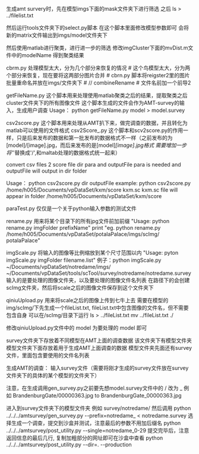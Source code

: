 生成amt survery时，先在模型imgs下面的mask文件夹下进行筛选
之后 ls > ../filelist.txt

然后运行tools文件夹下的select.py脚本
    在这个脚本里面修改模型参数即可
    会将新的matrix文件输出到imgs/model文件夹下

然后使用matlab进行聚类，进行进一步的筛选
修改imgCluster下面的mvDist.m文件中的modelName
得到聚类结果

cbrm.py 处理模型太大，分为几个部分来恢复的情况
    # 这个鸟模型太大，分为两个部分来恢复，现在要将这两部分图片合并
    # cbrn.py 脚本将reigster2里的图片批量重命名并放在imgs/文件夹下
    # // combineRename
    # 文件名前加一个前导2

getFileName.py 这个脚本用来处理使用matlab聚类之后的结果，提取聚类之后cluster文件夹下的所有图像文件
    这个脚本生成的文件会作为AMT-survey的输入，生成用户调查
    Usage：
    python getFileName.py model > model.survey

csv2score.py 这个脚本用来处理从AMT扒下来，做完调查的数据，并且转化为matlab可以使用的文件格式
csv2Score_.py 这个脚本和scv2score.py的作用一样，只是后来发布的数据和第一批发布的数据格式不一样（之前发布的为[model]/[image].jpg，而后来发布的是[model]_[image].jpg格式 需要增加一步将'_'替换成'/',和maltab处理的数据格式统一起来）

convert csv files 2 score file
dir para and outputFile para is needed
and outputFile will output in dir folder

Usage： python csv2score.py dir outputFile
example:
python csv2score.py /home/h005/Documents/vpDataSet/kxm/score kxm.sc
kxm.sc file will appear in folder /home/h005/Documents/vpDataSet/kxm/score

paraTest.py 仅仅是一个关于python输入参数的测试文件

rename.py 用来将某个目录下的所有jpg文件前加前缀
"Usage: python rename.py imgFolder prefixName"
print "eg. python rename.py /home/h005/Documents/vpDataSet/potalaPalace/imgs/scImg/ potalaPalace"


imgScale.py 将输入的图像等比例缩放到某个尺寸范围以内
"Usage: pyton imgScale.py imgFolder filename.list"
例子：python imgScale.py ~/Documents/vpDataSet/notredame/imgs/ ~/Documents/vpDataSet/tools/scTool/survey/notredame/notredame.survey
输入的是要处理的图像文件夹，以及要处理的图像文件名列表
在路径下的会创建scImg文件夹，然后将scale之后的图像文件保存到这个文件夹下

qiniuUpload.py 用来将scale之后的图像上传到七牛上去
    需要在模型的img/scImg/下先生成一个fileList.txt, fileList.txt中包含图像的文件名，但不需要包含自身
    可以在/scImg/目录下运行
    ls > ../fileList.txt
    mv ../fileList.txt ./

修改qiniuUpload.py文件中的 model 为要处理的 model 即可


survey文件夹下存放着不同模型在AMT上面的调查数据
  该文件夹下有模型文件夹
    模型文件夹下面存放着用于生成AMT上面调查的数据
    模型文件夹先面还有survey文件，里面包含要使用的文件名列表

生成AMT的调查：
  输入survey文件（需要将刚才生成的survey文件放在survey文件夹下的具体的某个模型的文件夹下）

  注意，在生成调用gen_survey.py之前要先想model.survey文件中的 / 改为 _
  例如 BrandenburgGate/00000363.jpg to BrandenburgGate_00000363.jpg


  进入到survey文件夹下的模型文件夹
  例如 survey/notredame/
  然后调用
  python ../../../amtsurvey/gen_survey.py --prefix=notredame_ < notredame.survey
  选择生成一个调查，提交到沙盒并测试，注意最后的参数不用加后缀名
  python ../../../amtsurvey/post_utility.py --single=notredame_0-29
  提交完毕后，注意返回信息的最后几行, 复制加粗部分的网址即可在沙盒中查看
  python ../../../amtsurvey/post_utility.py --dir=. --production
